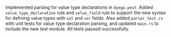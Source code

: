 Implemented parsing for value type declarations in `dyego.pest`. Added `value_type_declaration` rule and `value_field` rule to support the new syntax for defining value types with `val` and `var` fields. Also added `parser_test.rs` with unit tests for value type declaration parsing, and updated `main.rs` to include the new test module. All tests passed successfully.
